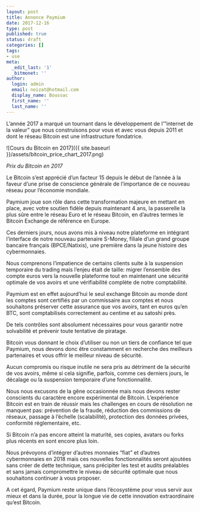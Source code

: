 ```yaml
---
layout: post
title: Annonce Paymium
date: 2017-12-16
type: post
published: true
status: draft
categories: []
tags:
- use
meta:
  _edit_last: '1'
  _bitmonet: ''
author:
  login: admin
  email: noizat@hotmail.com
  display_name: Boussac
  first_name: ''
  last_name: ''
---
```

L’année 2017 a marqué un tournant dans le développement de l’”internet de la valeur” que nous construisons pour vous et avec vous depuis 2011 et dont le réseau Bitcoin est une infrastructure fondatrice.

![Cours du Bitcoin en 2017]({{ site.baseurl }}/assets/bitcoin_price_chart_2017.png)

_Prix du Bitcoin en 2017_

Le Bitcoin s’est apprécié d’un facteur 15 depuis le début de l’année à la faveur d’une prise de conscience générale de l’importance de ce nouveau réseau pour l’économie mondiale.

Paymium joue son rôle dans cette transformation majeure en mettant en place, avec votre soutien fidèle depuis maintenant 4 ans, la passerelle la plus sûre entre le réseau Euro et le réseau Bitcoin, en d’autres termes le Bitcoin Exchange de référence en Europe.

Ces derniers jours, nous avons mis à niveau notre plateforme en intégrant l’interface de notre nouveau partenaire S-Money, filiale d’un grand groupe bancaire français (BPCE/Natixis), une première dans la jeune histoire des cybermonnaies.

Nous comprenons l’impatience de certains clients suite à la suspension temporaire du trading mais l’enjeu était de taille: migrer l’ensemble des compte euros vers la nouvelle plateforme tout en maintenant une sécurité optimale de vos avoirs et une vérifiabilité complète de notre comptabilité.

Paymium est en effet aujourd’hui le seul exchange Bitcoin au monde dont les comptes sont certifiés par un commissaire aux comptes et nous souhaitons préserver cette assurance que vos avoirs, tant en euros qu’en BTC, sont comptabilisés correctement au centime et au satoshi près.

De tels contrôles sont absolument nécessaires pour vous garantir notre solvabilité et prévenir toute tentative de piratage.

Bitcoin vous donnant le choix d’utiliser ou non un tiers de confiance tel que Paymium, nous devons donc être constamment en recherche des meilleurs partenaires et vous offrir le meilleur niveau de sécurité.

Aucun compromis ou risque inutile ne sera pris au détriment de la sécurité de vos avoirs, même si cela signifie, parfois, comme ces derniers jours, le décalage ou la suspension temporaire d’une fonctionnalité.

Nous nous excusons de la gêne occasionnée mais nous devons rester conscients du caractère encore expérimental de Bitcoin.
L’expérience Bitcoin est en train de réussir mais les challenges en cours de résolution ne manquent pas: prévention de la fraude, réduction des commissions de réseaux, passage à l’échelle (scalabilité), protection des données privées, conformité réglementaire, etc.

Si Bitcoin n’a pas encore atteint la maturité, ses copies, avatars ou forks plus récents en sont encore plus loin.

Nous prévoyons d’intégrer d’autres monnaies “fiat” et d’autres cybermonnaies en 2018 mais ces nouvelles fonctionnalités seront ajoutées sans créer de dette technique, sans précipiter les test et audits préalables et sans jamais compromettre le niveau de sécurité optimale que nous souhaitons continuer à vous proposer.

A cet égard, Paymium reste unique dans l’écosystème pour vous servir aux mieux et dans la durée, pour la longue vie de cette innovation extraordinaire qu’est Bitcoin.
